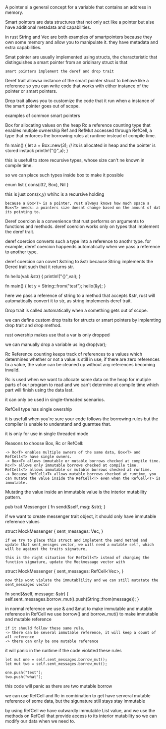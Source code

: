 A pointer si a general concept for a variable that contains an address in memory.

Smart pointers are data structures that not only act like a  pointer but alse have additional metadata and capabilities.

in rust String and Vec<T> are both examples of smartpointers because they own some memory and allow you to manipulate it. they have metadata and extra capabilities.
	
Smat pointer are usually implemented using structs, the characteristic that distinguishes a smart pointer from an oridinary struct is that 
	
	smart pointers implement the deref and drop trait

Deref trait allowsa instance of the smart pointer struct to behave like a reference so you can write code that works with either instance of the pointer or smart pointers.
	
Drop trait allows you to customize the code that it run when a instance of the smart pointer goes out of scope.
	
examples of common smart pointers
	
Box<T> for allocating values on the heap
Rc<T> a reference counting type that enables mutiple ownership
Ref<T> and RefMut<T> accessed through RefCell<T>, a type that enforces the borrowing rules at runtime instead of compile time.

fn main() {
	let a = Box::new(3); // its is allocated in heap and the pointer is stored instack
	println!("{}",a);
}
	
this is usefull to store recursive types, whose size can't ne known in compile time.
	
so we can  place such types inside box to make it possible
	
enum list {
	cons(i32, Box<List>),
	Nil
}
	
this is just cons(x,y) whihc is a recursive holding 
	
	because a Box<T> is a pointer, rust always knows how much space a Box<T> needs: a pointers size doesnt change based on the amount of dat its pointing to.
	
Deref coercion is a convenience that rust performs on arguments to functions and methods. 
deref coercion works only on types that implement the deref trait.
	
deref coercion converts such a type into a reference to anothr type. for example, deref coercion happends automatically when we pass a reference to another type.
	
deref coercion can covert &string to &str because String implements the Dered trait such that it returns str.

fn hello(val: &str) {
    println!("{}",val);
}


fn main() {
    let y = String::from("test");
    hello(&y);
}
	
here we pass a reference of string to a method that accepts &str, rust will automatically convert it to str, as string implements deref trait.

Drop trait is called automatically when a something gets out of scope.
	
we can define custom drop traits for structs or smart pointers by implemting drop trait and drop method.
	
rust owership makes use that a var is only dropped
	
we can manually drop a variable us ing drop(var);
	
Rc<T> Reference counting keeps track of references to a values which determines whether or not a value is still in use, if there are zero references to a value, the value can be cleaned up without any references becoming invalid.
	
Rc<T> is used when we want to allocate some data on the heap for mutiple parts of our program to read and we can't determine at compile time which part will finish using the data last.

it can only be used in single-threaded scenarios.
	
RefCell<T> type has single owership
	
it is usefull when you're sure your code follows the borrowing rules but the compiler is unable to understand and guarntee that.
	
it is only for use in single threaded mode
	
Reasons to choose Box<T>, Rc<T> or RefCell<T>:
	
	-> Rc<T> enables multiple owners of the same data, Box<T> and RefCell<T> have single owners.
	-> Box<T> allows immutable or mutable borrows checked at compile time. Rc<T> allows only immutable borrows checked at compile time. RefCell<T> allows immutable or mutable borrows checked at runtime.
	-> Because RefCell<T> allows mutable borrows checked at runtime, you can mutate the value inside the RefCell<T> even when the RefCell<T> is immutable.
	
Mutating the value inside an immutable value is the interior mutability pattern.
	

pub trait Messenger {
    fn send(&self, msg: &str);
}
	
if we want to create messenger trait object, it should only have immutable reference values
	
struct MockMessenger {
        sent_messages: Vec<String>,
    }

	if we try to place this struct and impletent the send method and update that sent_messges vector, we will need a mutable self, which will be against the traits signature,
	
	this is the right situation for RefCell<T> istead of changing the function signature, update the Mockmesaage vector with 
	
struct MockMessenger {
        sent_messages: RefCell<Vec<String>>,
    }

	now this wont violate the immutablility and we can still mutatate the sent_messages vector
	
fn send(&self, message: &str) {
	self.sent_messages.borrow_mut().push(String::from(message));
}

in normal reference we use & and &mut to make immutable and mutable reference
in RefCell we use borrow() and borrow_mut() to make immutable and mutable reference

	if it should follow these same rule,
	-> there can be several immutable reference, it will keep a count of all reference
	-> there can only be one mutable reference

it will panic in the runtime if the code violated these rules
	
	let mut one = self.sent_messages.borrow_mut();
	let mut two = self.sent_messages.borrow_mut();

	one.push("test");
	two.push("what");
	
this code will panic as there are two mutable borrow
	
we can use RefCell<T> and Rc<T> in combination to get have serveral mutable reference of some data, but the sigunature still stays stay immutable 
	
by using RefCell<T> we have outwardly immutable List value, and we use the methods on RefCell<T> that provide access to its interior mutability so we can modify our data when we need to.
